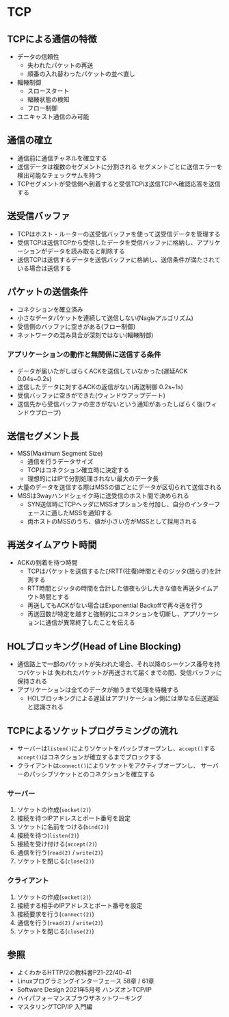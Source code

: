 # TCP
## TCPによる通信の特徴
- データの信頼性
  - 失われたパケットの再送
  - 順番の入れ替わったパケットの並べ直し
- 輻輳制御
  - スロースタート
  - 輻輳状態の検知
  - フロー制御
- ユニキャスト通信のみ可能

## 通信の確立
- 通信前に通信チャネルを確立する
- 送信データは複数のセグメントに分割される
  セグメントごとに送信エラーを検出可能なチェックサムを持つ
- TCPセグメントが受信側へ到着すると受信TCPは送信TCPへ確認応答を送信する

## 送受信バッファ
- TCPはホスト・ルーターの送受信バッファを使って送受信データを管理する
- 受信TCPは送信TCPから受信したデータを受信バッファに格納し、アプリケーションがデータを読み取ると削除する
- 送信TCPは送信するデータを送信バッファに格納し、送信条件が満たされている場合は送信する

## パケットの送信条件
- コネクションを確立済み
- 小さなデータパケットを連続して送信しない(Nagleアルゴリズム)
- 受信側のバッファに空きがある(フロー制御)
- ネットワークの混み具合が深刻ではない(輻輳制御)

### アプリケーションの動作と無関係に送信する条件
- データが届いたがしばらくACKを送信していなかった(遅延ACK 0.04s~0.2s)
- 送信したデータに対するACKの返信がない(再送制御 0.2s~1s)
- 受信バッファに空きができた(ウィンドウアップデート)
- 送信先から受信バッファの空きがないという通知があったしばらく後(ウィンドウプローブ)

## 送信セグメント長
- MSS(Maximum Segment Size)
  - 通信を行うデータサイズ
  - TCPはコネクション確立時に決定する
  - 理想的にはIPで分割処理されない最大のデータ長
- 大量のデータを送信する際はMSSの値ごとにデータが区切られて送信される
- MSSは3wayハンドシェイク時に送受信のホスト間で決められる
  - SYN送信時にTCPヘッダにMSSオプションを付加し、自分のインターフェースに適したMSSを通知する
  - 両ホストのMSSのうち、値が小さい方がMSSとして採用される

## 再送タイムアウト時間
- ACKの到着を待つ時間
  - TCPはパケットを送信するたびRTT(往復)時間とそのジッタ(揺らぎ)を計測する
  - RTT時間とジッタの時間を合計した値夜も少し大きな値を再送タイムアウト時間とする
  - 再送してもACKがない場合はExponential Backoffで再々送を行う
  - 再送回数が特定を越すと強制的にコネクションを切断し、アプリケーションに通信が異常終了したことを伝える

## HOLブロッキング(Head of Line Blocking)
- 通信路上で一部のパケットが失われた場合、それ以降のシーケンス番号を持つパケットは
  失われたパケットが再送されて届くまでの間、受信バッファに保持される
- アプリケーションは全てのデータが揃うまで処理を待機する
  - HOLブロッキングによる遅延はアプリケーション側には単なる伝送遅延と認識される

## TCPによるソケットプログラミングの流れ
- サーバーは`listen()`によりソケットをパッシブオープンし、`accept()`する
  `accept()`はコネクションが確立するまでブロックする
- クライアントは`connect()`によりソケットをアクティブオープンし、
  サーバーのパッシブソケットとのコネクションを確立する

### サーバー
1. ソケットの作成(`socket(2)`)
2. 接続を待つIPアドレスとポート番号を設定
3. ソケットに名前をつける(`bind(2)`)
4. 接続を待つ(`listen(2)`)
5. 接続を受け付ける(`accept(2)`)
6. 通信を行う(`read(2)` / `write(2)`)
7. ソケットを閉じる(`close(2)`)

### クライアント
1. ソケットの作成(`socket(2)`)
2. 接続する相手のIPアドレスとポート番号を設定
3. 接続要求を行う(`connect(2)`)
4. 通信を行う(`read(2)` / `write(2)`)
5. ソケットを閉じる(`close(2)`)

## 参照
- よくわかるHTTP/2の教科書P21-22/40-41
- Linuxプログラミングインターフェース 58章 / 61章
- Software Design 2021年5月号 ハンズオンTCP/IP
- ハイパフォーマンスブラウザネットワーキング
- マスタリングTCP/IP 入門編
